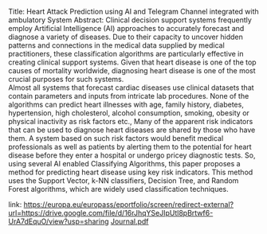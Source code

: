 Title: Heart Attack Prediction using AI and Telegram Channel integrated with ambulatory System
Abstract:  Clinical decision support systems frequently employ Artificial Intelligence (AI) approaches to accurately forecast and diagnose a variety of diseases.
Due to their capacity to uncover hidden patterns and connections in the medical data supplied by medical practitioners, these classification algorithms are particularly effective in creating clinical 
support systems.
Given that heart disease is one of the top causes of mortality worldwide, diagnosing heart disease is one of the most crucial purposes for such systems.  
Almost all systems that forecast cardiac diseases use clinical datasets that contain parameters and inputs from intricate lab procedures. None of the algorithms can predict heart illnesses 
with age, family history, diabetes, hypertension, high cholesterol, alcohol consumption, smoking, obesity or physical inactivity as risk factors etc., Many of the apparent risk 
indicators that can be used to diagnose heart diseases are shared by those who have them. 
A system based on such risk factors would benefit medical professionals as well as patients by alerting them to the potential for heart disease before they enter a hospital or undergo 
pricey diagnostic tests. 
So, using several AI enabled Classifying Algorithms, this paper proposes a method for predicting heart disease using key risk indicators. This method uses 
the Support Vector, k-NN classifiers, Decision Tree, and Random Forest algorithms, which are widely used classification techniques. 

link: https://europa.eu/europass/eportfolio/screen/redirect-external?url=https://drive.google.com/file/d/16rJhqYSeJIpUtl8pBrtwf6-UrA7dEquO/view?usp=sharing
[Journal.pdf](https://github.com/user-attachments/files/19670511/Journal.pdf)
